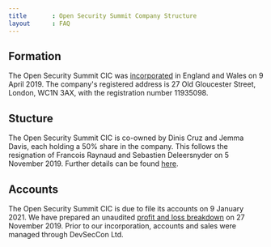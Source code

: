 ```yaml
---
title       : Open Security Summit Company Structure
layout      : FAQ
---
```


## Formation

The Open Security Summit CIC was [incorporated](https://s3.eu-west-2.amazonaws.com/document-api-images-live.ch.gov.uk/docs/vHbP3CsJXPD0Z0rMkESYWiS-1n3a6g_silvX6KzcQM8/application-pdf?X-Amz-Algorithm=AWS4-HMAC-SHA256&X-Amz-Content-Sha256=UNSIGNED-PAYLOAD&X-Amz-Credential=ASIAWRGBDBV3MTRPDQPO%2F20191127%2Feu-west-2%2Fs3%2Faws4_request&X-Amz-Date=20191127T150234Z&X-Amz-Expires=60&X-Amz-Security-Token=IQoJb3JpZ2luX2VjEFIaCWV1LXdlc3QtMiJIMEYCIQCC%2F9hKHlcLuB8gIzLOsJQE8uJIhhrBJHDjM3r6M69CDwIhANKXsg2JOMUTr8QsMyxrAz8HRYiQPEzdXoSQlbQs8aGlKtkCCIv%2F%2F%2F%2F%2F%2F%2F%2F%2F%2FwEQAhoMNDQ5MjI5MDMyODIyIgwrU2u4OWiNh%2Fy6QooqrQKppfo9esnMe0nxvRYqk0bA4QrqNARi2hWzC7ct6I2aA8vDN%2FwMqA0L%2BBx9kK6nQ9BPNIznw7iWCwh0AzZ1S3gj%2Bg82MNbJuPexnm%2FQNnMqHfEEUeaspVvnCN2ci0NhXjFgaCBQlVxCPkV69BtpJC3TszJoKXx6mUj8wkbLp5A%2Fugm4x0%2FNLKy%2BtZX0I1ssLbNFqWVdvpOFzwO8n1xr1iA0uCR2mhjkpAD5STfL7Sb0l2XLQ1FLg912TazkVH%2FK9gvekE4CG7x5F%2BSZy3vZpa3FzmLwBUGO1SCKNkDUotASatToODLO%2FG8OlPhJihr52lySvEO%2BLftnk%2B%2BeOrCbvKsFBbQ%2FN%2Byofi0Y9tLekmWmrEYmmgq4h%2FEuA0CPZCTTU7dUUhIP8vUmJ3tVL0%2FfMLeF%2Be4FOs4CwnBuOXUP%2Bep%2FP0V7DIU7fYRFp9ZftaWIEoy5i7Q7dFMcXIBaJW9vXhDTwxm6jBuWceE9uzfNXmWjvhJbVuoRbjMiZEr%2FA8HKmUnBERF%2FJGTIHspc75vot7zeisicgMs5Rsh8N%2F9%2BCPJWL%2FeWaNXE83I8xE7KLUQdPD%2BwgAWNBk5qEioRkTiBSIpBtXUitM%2FbG%2FM8Gr1rXPdJqqWePssho2wfRCfPD6kOUts0%2FgIgrElk3Mui2s0kl0IqIHiIGDG32VlvEFKovgXGrJgp352VUmgUFQa%2F823hfpECLNnbBvVonCjts%2BHGLtuWwy8wnCVcsPjqcLfEJVT8R4yKxF2q0iNzk3IZg1pcSoQvExWxUP7kceW1%2Bp49ydUYzcGNdf06j1lKcXz7kwcS88xHEVJhazKb8igW1N4b2jah2DF44cNrWxlPDqMkYgTo%2BdNz%2Fw%3D%3D&X-Amz-SignedHeaders=host&X-Amz-Signature=fcf595390aa83f1e83bd1f8fd0eb831d2c52205327df7deea75790796bed5f5c) in England and Wales on 9 April 2019.
The company's registered address is 27 Old Gloucester Street, London, WC1N 3AX, with the registration number 11935098. 

## Stucture

The Open Security Summit CIC is co-owned by Dinis Cruz and Jemma Davis, each holding a 50% share in the company. This follows the resignation of Francois Raynaud and Sebastien Deleersnyder on 5 November 2019. 
Further details can be found [here](https://beta.companieshouse.gov.uk/company/11935098/officers).

## Accounts
The Open Security Summit CIC is due to file its accounts on 9 January 2021. We have prepared an unaudited [profit and loss breakdown](https://drive.google.com/file/d/1zSqTEvAb_rWvmI4Lw8eZBGRaFaC-WmWf/view?usp=sharing) on 27 November 2019. 
Prior to our incorporation, accounts and sales were managed through DevSecCon Ltd.
